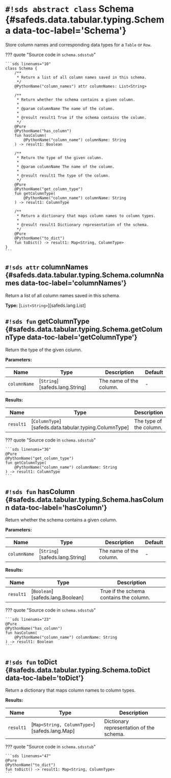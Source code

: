 # `#!sds abstract class` Schema {#safeds.data.tabular.typing.Schema data-toc-label='Schema'}

Store column names and corresponding data types for a `Table` or `Row`.

??? quote "Source code in `schema.sdsstub`"

    ```sds linenums="10"
    class Schema {
        /**
         * Return a list of all column names saved in this schema.
         */
        @PythonName("column_names") attr columnNames: List<String>
    
        /**
         * Return whether the schema contains a given column.
         *
         * @param columnName The name of the column.
         *
         * @result result1 True if the schema contains the column.
         */
        @Pure
        @PythonName("has_column")
        fun hasColumn(
            @PythonName("column_name") columnName: String
        ) -> result1: Boolean
    
        /**
         * Return the type of the given column.
         *
         * @param columnName The name of the column.
         *
         * @result result1 The type of the column.
         */
        @Pure
        @PythonName("get_column_type")
        fun getColumnType(
            @PythonName("column_name") columnName: String
        ) -> result1: ColumnType
    
        /**
         * Return a dictionary that maps column names to column types.
         *
         * @result result1 Dictionary representation of the schema.
         */
        @Pure
        @PythonName("to_dict")
        fun toDict() -> result1: Map<String, ColumnType>
    }
    ```

## `#!sds attr` columnNames {#safeds.data.tabular.typing.Schema.columnNames data-toc-label='columnNames'}

Return a list of all column names saved in this schema.

**Type:** [`List<String>`][safeds.lang.List]

## `#!sds fun` getColumnType {#safeds.data.tabular.typing.Schema.getColumnType data-toc-label='getColumnType'}

Return the type of the given column.

**Parameters:**

| Name | Type | Description | Default |
|------|------|-------------|---------|
| `columnName` | [`String`][safeds.lang.String] | The name of the column. | - |

**Results:**

| Name | Type | Description |
|------|------|-------------|
| `result1` | [`ColumnType`][safeds.data.tabular.typing.ColumnType] | The type of the column. |

??? quote "Source code in `schema.sdsstub`"

    ```sds linenums="36"
    @Pure
    @PythonName("get_column_type")
    fun getColumnType(
        @PythonName("column_name") columnName: String
    ) -> result1: ColumnType
    ```

## `#!sds fun` hasColumn {#safeds.data.tabular.typing.Schema.hasColumn data-toc-label='hasColumn'}

Return whether the schema contains a given column.

**Parameters:**

| Name | Type | Description | Default |
|------|------|-------------|---------|
| `columnName` | [`String`][safeds.lang.String] | The name of the column. | - |

**Results:**

| Name | Type | Description |
|------|------|-------------|
| `result1` | [`Boolean`][safeds.lang.Boolean] | True if the schema contains the column. |

??? quote "Source code in `schema.sdsstub`"

    ```sds linenums="23"
    @Pure
    @PythonName("has_column")
    fun hasColumn(
        @PythonName("column_name") columnName: String
    ) -> result1: Boolean
    ```

## `#!sds fun` toDict {#safeds.data.tabular.typing.Schema.toDict data-toc-label='toDict'}

Return a dictionary that maps column names to column types.

**Results:**

| Name | Type | Description |
|------|------|-------------|
| `result1` | [`Map<String, ColumnType>`][safeds.lang.Map] | Dictionary representation of the schema. |

??? quote "Source code in `schema.sdsstub`"

    ```sds linenums="47"
    @Pure
    @PythonName("to_dict")
    fun toDict() -> result1: Map<String, ColumnType>
    ```
